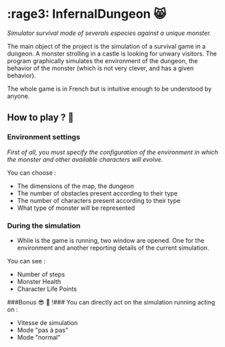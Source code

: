 #  :rage3: InfernalDungeon  :smile_cat:
*Simulator survival mode of severals especies against a unique monster.*

The main object of the project is the simulation of a survival game in a dungeon. 
A monster strolling in a castle is looking for unwary visitors. 
The program graphically simulates the environment of the dungeon, the behavior of the monster 
(which is not very clever, and has a given behavior).

The whole game is in French but is intuitive enough to be understood by anyone.

## How to play ?  :running:

### Environment settings
*First of all, you must specify the configuration of the environment in which the monster 
and other available characters will evolve.*

You can choose :
- The dimensions of the map, the dungeon
- The number of obstacles present according to their type
- The number of characters present according to their type
- What type of monster will be represented

### During the simulation
* While is the game is running, two window are opened. One for the environment and another 
reporting details of the current simulation.

You can see :
- Number of steps
- Monster Health
- Character Life Points

###Bonus  :sunglasses:  :fries: !###
You can directly act on the simulation running acting on :
- Vitesse de simulation
- Mode "pas à pas"
- Mode "normal"

